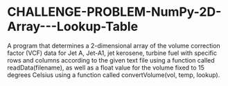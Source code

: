 # CHALLENGE-PROBLEM-NumPy-2D-Array---Lookup-Table
A program that determines a 2-dimensional array of the volume correction factor (VCF) data for Jet A, Jet-A1, jet kerosene, turbine fuel with specific rows and columns according to the given text file using a function called readData(filename), as well as a float value for the volume fixed to 15 degrees Celsius using a function called convertVolume(vol, temp, lookup).
